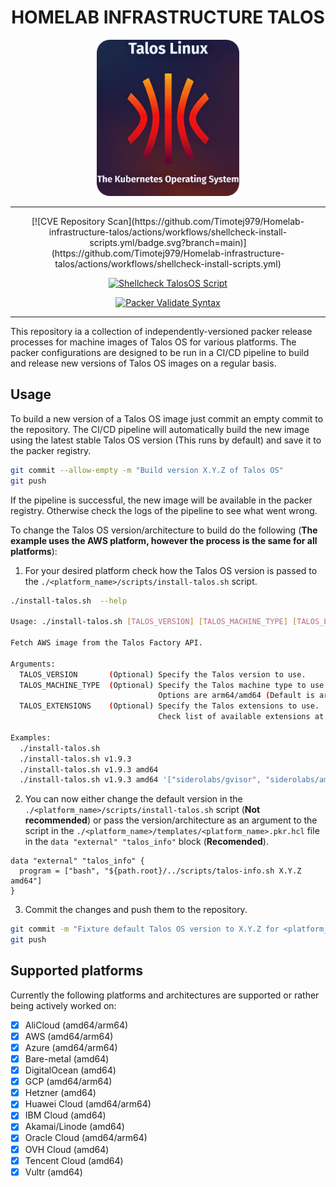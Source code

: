 <h1 align="center">HOMELAB INFRASTRUCTURE TALOS</h1>

<div align="center">
  <img src="./docs/assets/talos-logo.png" style="height: 250px; width: auto;">
</div>

---

<div align="center">
  [![CVE Repository Scan](https://github.com/Timotej979/Homelab-infrastructure-talos/actions/workflows/shellcheck-install-scripts.yml/badge.svg?branch=main)](https://github.com/Timotej979/Homelab-infrastructure-talos/actions/workflows/shellcheck-install-scripts.yml)

  [![Shellcheck TalosOS Script](https://github.com/Timotej979/Homelab-infrastructure-talos/actions/workflows/cve-repository-scan.yml/badge.svg?branch=main)](https://github.com/Timotej979/Homelab-infrastructure-talos/actions/workflows/cve-repository-scan.yml)

  [![Packer Validate Syntax](https://github.com/Timotej979/Homelab-infrastructure-talos/actions/workflows/packer-validate-syntax.yml/badge.svg?branch=main)](https://github.com/Timotej979/Homelab-infrastructure-talos/actions/workflows/packer-validate-syntax.yml)
</div>

---

This repository ia a collection of independently-versioned packer release processes for machine images of Talos OS for various platforms. The packer configurations are designed to be run in a CI/CD pipeline to build and release new versions of Talos OS images on a regular basis.

## Usage

To build a new version of a Talos OS image just commit an empty commit to the repository. The CI/CD pipeline will automatically build the new image using the latest stable Talos OS version (This runs by default) and save it to the packer registry.

```bash
git commit --allow-empty -m "Build version X.Y.Z of Talos OS"
git push
```

If the pipeline is successful, the new image will be available in the packer registry. Otherwise check the logs of the pipeline to see what went wrong.

To change the Talos OS version/architecture to build do the following (**The example uses the AWS platform, however the process is the same for all platforms**):

1. For your desired platform check how the Talos OS version is passed to the `./<platform_name>/scripts/install-talos.sh` script.

```bash
./install-talos.sh  --help

Usage: ./install-talos.sh [TALOS_VERSION] [TALOS_MACHINE_TYPE] [TALOS_EXTENSIONS]

Fetch AWS image from the Talos Factory API.

Arguments:
  TALOS_VERSION       (Optional) Specify the Talos version to use.
  TALOS_MACHINE_TYPE  (Optional) Specify the Talos machine type to use.
                                 Options are arm64/amd64 (Default is arm64).
  TALOS_EXTENSIONS    (Optional) Specify the Talos extensions to use.
                                 Check list of available extensions at https://github.com/siderolabs/extensions

Examples:
  ./install-talos.sh                                                                 Fetch latest version with arm64 machine type.
  ./install-talos.sh v1.9.3                                                          Fetch version v1.9.3.
  ./install-talos.sh v1.9.3 amd64                                                    Fetch version v1.9.3 with amd64 machine type.
  ./install-talos.sh v1.9.3 amd64 '["siderolabs/gvisor", "siderolabs/amd-ucode"]'    Fetch version v1.9.3 with extensions.
```

2. You can now either change the default version in the `./<platform_name>/scripts/install-talos.sh` script (**Not recommended**) or pass the version/architecture as an argument to the script in the `./<platform_name>/templates/<platform_name>.pkr.hcl` file in the `data "external" "talos_info"` block (**Recomended**).

```hcl
data "external" "talos_info" {
  program = ["bash", "${path.root}/../scripts/talos-info.sh X.Y.Z amd64"]
}
```

3. Commit the changes and push them to the repository.

```bash
git commit -m "Fixture default Talos OS version to X.Y.Z for <platform_name>"
git push
```

## Supported platforms

Currently the following platforms and architectures are supported or rather being actively worked on:
- [x] AliCloud (amd64/arm64)
- [x] AWS (amd64/arm64)
- [x] Azure (amd64/arm64)
- [x] Bare-metal (amd64)
- [x] DigitalOcean (amd64)
- [x] GCP (amd64/arm64)
- [x] Hetzner (amd64)
- [x] Huawei Cloud (amd64/arm64)
- [x] IBM Cloud (amd64)
- [x] Akamai/Linode (amd64)
- [x] Oracle Cloud (amd64/arm64)
- [x] OVH Cloud (amd64)
- [x] Tencent Cloud (amd64)
- [x] Vultr (amd64)
